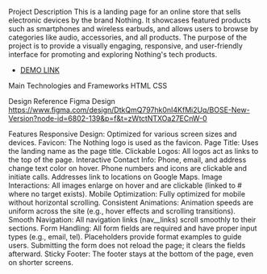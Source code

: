 Project Description
This is a landing page for an online store that sells electronic devices by the brand Nothing. It showcases featured products such as smartphones and wireless earbuds, and allows users to browse by categories like audio, accessories, and all products. The purpose of the project is to provide a visually engaging, responsive, and user-friendly interface for promoting and exploring Nothing's tech products.

- [DEMO LINK](https://olhakostovetska.github.io/Landing-Page/)


Main Technologies and Frameworks
HTML
CSS

Design Reference
Figma Design https://www.figma.com/design/DtkQmQ797hk0nI4KfMi2Uq/BOSE-New-Version?node-id=6802-139&p=f&t=zWtctNTXOa27ECnW-0

Features
Responsive Design: Optimized for various screen sizes and devices.
Favicon: The Nothing logo is used as the favicon.
Page Title: Uses the landing name as the page title.
Clickable Logos: All logos act as links to the top of the page.
Interactive Contact Info:
Phone, email, and address change text color on hover.
Phone numbers and icons are clickable and initiate calls.
Addresses link to locations on Google Maps.
Image Interactions: All images enlarge on hover and are clickable (linked to # where no target exists).
Mobile Optimization: Fully optimized for mobile without horizontal scrolling.
Consistent Animations: Animation speeds are uniform across the site (e.g., hover effects and scrolling transitions).
Smooth Navigation: All navigation links (nav__links) scroll smoothly to their sections.
Form Handling:
All form fields are required and have proper input types (e.g., email, tel).
Placeholders provide format examples to guide users.
Submitting the form does not reload the page; it clears the fields afterward.
Sticky Footer: The footer stays at the bottom of the page, even on shorter screens.
